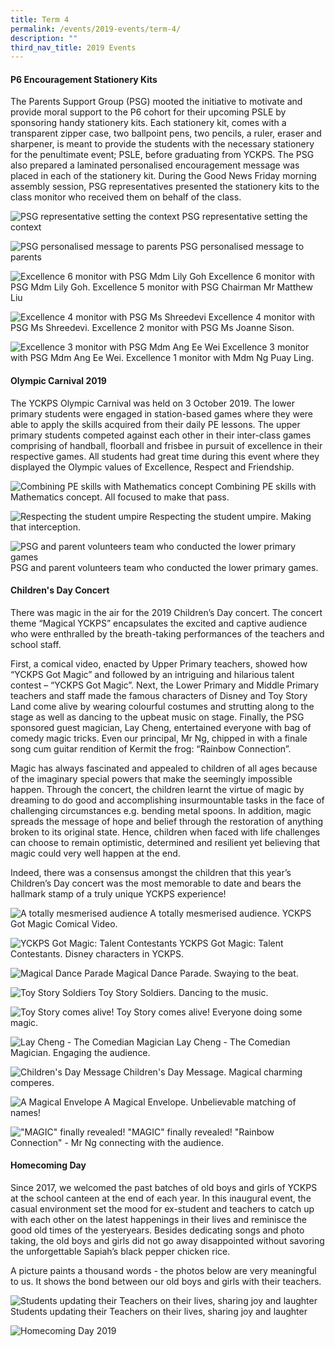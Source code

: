 ```yaml
---
title: Term 4
permalink: /events/2019-events/term-4/
description: ""
third_nav_title: 2019 Events
---
```

#### **P6 Encouragement Stationery Kits**

The Parents Support Group (PSG) mooted the initiative to motivate and provide moral support to the P6 cohort for their upcoming PSLE by sponsoring handy stationery kits. Each stationery kit, comes with a transparent zipper case, two ballpoint pens, two pencils, a ruler, eraser and sharpener, is meant to provide the students with the necessary stationery for the penultimate event; PSLE, before graduating from YCKPS. The PSG also prepared a laminated personalised encouragement message was placed in each of the stationery kit. During the Good News Friday morning assembly session, PSG representatives presented the stationery kits to the class monitor who received them on behalf of the class.

![PSG representative setting the context](/images/P6%20Encouragement%20stationery%20kit.png)
PSG representative setting the context

![PSG personalised message to parents](/images/P6%20Encouragement%20stationery%20kit2.jpg)
PSG personalised message to parents

![Excellence 6 monitor with PSG Mdm Lily Goh](/images/P6%20Encouragement%20stationery%20kit3.png)
Excellence 6 monitor with PSG Mdm Lily Goh. Excellence 5 monitor with PSG Chairman Mr Matthew Liu

![Excellence 4 monitor with PSG Ms Shreedevi](/images/P6%20Encouragement%20stationery%20kit4.png) 
Excellence 4 monitor with PSG Ms Shreedevi. Excellence 2 monitor with PSG Ms Joanne Sison.

![Excellence 3 monitor with PSG Mdm Ang Ee Wei](/images/P6%20Encouragement%20stationery%20kit5.png)
Excellence 3 monitor with PSG Mdm Ang Ee Wei. Excellence 1 monitor with Mdm Ng Puay Ling.

#### **Olympic Carnival 2019**

The YCKPS Olympic Carnival was held on 3 October 2019. The lower primary students were engaged in station-based games where they were able to apply the skills acquired from their daily PE lessons. The upper primary students competed against each other in their inter-class games comprising of handball, floorball and frisbee in pursuit of excellence in their respective games. All students had great time during this event where they displayed the Olympic values of Excellence, Respect and Friendship.

![Combining PE skills with Mathematics concept](/images/olympic%20carnival%202019-1.png)
Combining PE skills with Mathematics concept. All focused to make that pass.

![Respecting the student umpire](/images/olympic%20carnival%202019-2.png)
Respecting the student umpire. Making that interception.

![PSG and parent volunteers team who conducted the lower primary games](/images/olympic%20carnival%202019-3.jpg)
PSG and parent volunteers team who conducted the lower primary games.

#### **Children's Day Concert**

There was magic in the air for the 2019 Children’s Day concert. The concert theme “Magical YCKPS” encapsulates the excited and captive audience who were enthralled by the breath-taking performances of the teachers and school staff.  

First, a comical video, enacted by Upper Primary teachers, showed how “YCKPS Got Magic” and followed by an intriguing and hilarious talent contest – “YCKPS Got Magic”. Next, the Lower Primary and Middle Primary teachers and staff made the famous characters of Disney and Toy Story Land come alive by wearing colourful costumes and strutting along to the stage as well as dancing to the upbeat music on stage. Finally, the PSG sponsored guest magician, Lay Cheng, entertained everyone with bag of comedy magic tricks. Even our principal, Mr Ng, chipped in with a finale song cum guitar rendition of Kermit the frog: “Rainbow Connection”.
  
Magic has always fascinated and appealed to children of all ages because of the imaginary special powers that make the seemingly impossible happen. Through the concert, the children learnt the virtue of magic by dreaming to do good and accomplishing insurmountable tasks in the face of challenging circumstances e.g. bending metal spoons. In addition, magic spreads the message of hope and belief through the restoration of anything broken to its original state. Hence, children when faced with life challenges can choose to remain optimistic, determined and resilient yet believing that magic could very well happen at the end.

Indeed, there was a consensus amongst the children that this year’s Children’s Day concert was the most memorable to date and bears the hallmark stamp of a truly unique YCKPS experience!

![A totally mesmerised audience](/images/Children's%20day%20concery%202019-1.png)
A totally mesmerised audience. YCKPS Got Magic Comical Video.

![YCKPS Got Magic: Talent Contestants](/images/Children's%20day%20concery%202019-2.png)
YCKPS Got Magic: Talent Contestants. Disney characters in YCKPS.

![Magical Dance Parade](/images/Children's%20day%20concery%202019-3.png)
Magical Dance Parade. Swaying to the beat.

![Toy Story Soldiers](/images/Children's%20day%20concery%202019-4.png)
Toy Story Soldiers. Dancing to the music.

![Toy Story comes alive!](/images/Children's%20day%20concery%202019-5.png)
Toy Story comes alive! Everyone doing some magic.

![Lay Cheng - The Comedian Magician](/images/Children's%20day%20concery%202019-6.png)
Lay Cheng - The Comedian Magician. Engaging the audience.

![Children's Day Message](/images/Children's%20day%20concery%202019-7.png)
Children's Day Message. Magical charming comperes.

![A Magical Envelope](/images/Children's%20day%20concery%202019-8.png)
A Magical Envelope. Unbelievable matching of names!

!["MAGIC" finally revealed!](/images/Children's%20day%20concery%202019-9.png)
"MAGIC" finally revealed! "Rainbow Connection" - Mr Ng connecting with the audience.

#### **Homecoming Day**

Since 2017, we welcomed the past batches of old boys and girls of YCKPS at the school canteen at the end of each year. In this inaugural event, the casual environment set the mood for ex-student and teachers to catch up with each other on the latest happenings in their lives and reminisce the good old times of the yesteryears. Besides dedicating songs and photo taking, the old boys and girls did not go away disappointed without savoring the unforgettable Sapiah’s black pepper chicken rice.  

A picture paints a thousand words - the photos below are very meaningful to us. It shows the bond between our old boys and girls with their teachers.

![Students updating their Teachers on their lives, sharing joy and laughter](/images/homecoming%20day%202019-1.png)
Students updating their Teachers on their lives, sharing joy and laughter

![Homecoming Day 2019](/images/homecoming%20day%202019-2.png)